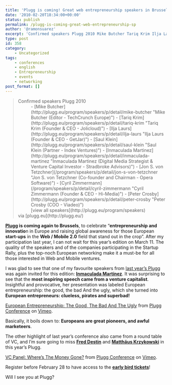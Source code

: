 ```yaml
---
title: 'Plugg is coming! Great web entrepreneurship speakers in Brussels'
date: '2010-02-20T18:34:00+00:00'
status: publish
permalink: /plugg-is-coming-great-web-entrepreneurship-sp
author: '@ramonsuarez'
excerpt: 'Confirmed speakers Plugg 2010 Mike Butcher Tariq Krim Ilja Laurs Saul Klein Inmaculada Martinez Jon S. von Tetzchner Cyril Zimmermann Peter Crosby view all speakers via plugg.eu Plugg is coming again to Brussels, to celebrate "entrepreneurship and...'
type: post
id: 358
category:
    - Uncategorized
tags:
    - conferences
    - english
    - Entrepreneurship
    - events
    - networking
post_format: []
---
```

> <dt>Confirmed speakers Plugg 2010</dt><dd>- [Mike Butcher](http://plugg.eu/program/speakers/p/detail/mike-butcher "Mike Butcher (Editor - TechCrunch Europe)")
> - [Tariq Krim](http://plugg.eu/program/speakers/p/detail/tariq-krim "Tariq Krim (Founder & CEO - Jolicloud)")
> - [Ilja Laurs](http://plugg.eu/program/speakers/p/detail/ilja-laurs "Ilja Laurs (Founder & CEO - GetJar)")
> - [Saul Klein](http://plugg.eu/program/speakers/p/detail/saul-klein "Saul Klein (Partner - Index Ventures)")
> - [Inmaculada Martinez](http://plugg.eu/program/speakers/p/detail/inmaculada-martinez "Inmaculada Martinez (Digital Media Strategist & Venture Capital Investor - Stradbroke Advisors)")
> - [Jon S. von Tetzchner](/program/speakers/p/detail/jon-s-von-tetzchner "Jon S. von Tetzchner (Co-founder and Chairman - Opera Software)")
> - [Cyril Zimmermann](/program/speakers/p/detail/cyril-zimmermann "Cyril Zimmermann (Founder & CEO - Hi-Media)")
> - [Peter Crosby](http://plugg.eu/program/speakers/p/detail/peter-crosby "Peter Crosby (COO - Viadeo)")
> 
> </dd><dd class="viewMoreSpeakers"> [view all speakers](http://plugg.eu/program/speakers) </dd><div>via [plugg.eu](http://plugg.eu/)</div>

**[Plugg](http://plugg.eu "Plugg, Web and Mobile entrepreneurs event in Brussels") is coming again to Brussels**, to celebrate “**entrepreneurship and innovatio**n in Europe and raising global awareness for those European **start-ups** in the **Web / Mobile 2.0** field that stand out in the crop”. After my participation last year, I can not wait for this year’s edition on March 11. The quality of the speakers and of the companies participating in the Startup Rally, plus the top-noch European networking make it a must-be for all those interested in Web and Mobile ventures.

I was glad to see that one of my favourite speakers from [last year’s Plugg](http://www.blogbruselas.com/2009/03/plugg-magnifico.html "Plugg 2009: ¡Magnífico!") was again invited for this edition: **[Inmaculada Martínez](http://inmamartinez.com/ "Inma Martinez, venture capitalist")**. It was surprising to see that the **most inspiring speech came from a venture capitalist**. Insightful and provocative, her presentation was labeled European entrepreneurship: the good, the bad And the ugly, which she turned into **European entrepreneurs: clueless, pirates and superbad!**

[European Entrepreneurship: The Good, The Bad And The Ugly](http://vimeo.com/3684935) from [Plugg Conference](http://vimeo.com/plugg) on [Vimeo](http://vimeo.com).

Basically, it boils down to: **Europeans are great pioneers, and awful marketeers**.

The other highlight of last year’s conference also came from a round table of VC, and I’m sure going to miss **[Fred Destin](http://2009.plugg.eu/program/speakers/p/detail/fred-destin)** and [**Matthäus Krzykowski**](http://2009.plugg.eu/program/speakers/p/detail/matthaumlus-krzykowski) in this year’s Plugg.

[VC Panel: Where’s The Money Gone?](http://vimeo.com/3619081) from [Plugg Conference](http://vimeo.com/plugg) on [Vimeo](http://vimeo.com).

Register before February 28 to have access to the [**early bird tickets**](http://plugg.eu/ "Register to Plugg and get the early bird special ")!

Will I see you at Plugg?